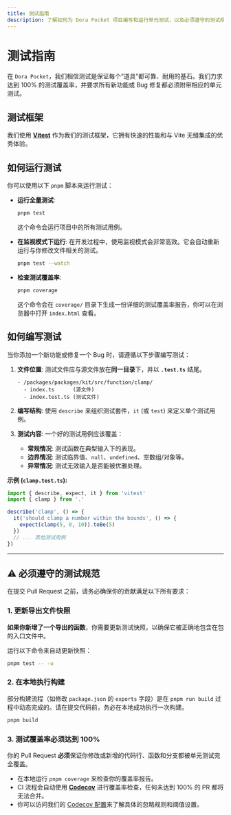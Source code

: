 ```yaml
---
title: 测试指南
description: 了解如何为 Dora Pocket 项目编写和运行单元测试，以及必须遵守的测试规范，以确保代码的健壮性和可靠性。
---
```


# 测试指南

在 `Dora Pocket`，我们相信测试是保证每个“道具”都可靠、耐用的基石。我们力求达到 100% 的测试覆盖率，并要求所有新功能或 Bug 修复都必须附带相应的单元测试。

## 测试框架

我们使用 [**Vitest**](https://vitest.dev/) 作为我们的测试框架，它拥有快速的性能和与 Vite 无缝集成的优秀体验。

## 如何运行测试

你可以使用以下 `pnpm` 脚本来运行测试：

- **运行全量测试**:

  ```sh
  pnpm test
  ```

  这个命令会运行项目中的所有测试用例。

- **在监视模式下运行**:
  在开发过程中，使用监视模式会非常高效。它会自动重新运行与你修改文件相关的测试。

  ```sh
  pnpm test --watch
  ```

- **检查测试覆盖率**:
  ```sh
  pnpm coverage
  ```
  这个命令会在 `coverage/` 目录下生成一份详细的测试覆盖率报告，你可以在浏览器中打开 `index.html` 查看。

## 如何编写测试

当你添加一个新功能或修复一个 Bug 时，请遵循以下步骤编写测试：

1.  **文件位置**: 测试文件应与源文件放在**同一目录**下，并以 **`.test.ts`** 结尾。

    ```
    - /packages/packages/kit/src/function/clamp/
      - index.ts      (源文件)
      - index.test.ts (测试文件)
    ```

2.  **编写结构**: 使用 `describe` 来组织测试套件，`it` (或 `test`) 来定义单个测试用例。

3.  **测试内容**: 一个好的测试用例应该覆盖：
    - **常规情况**: 测试函数在典型输入下的表现。
    - **边界情况**: 测试临界值、`null`、`undefined`、空数组/对象等。
    - **异常情况**: 测试无效输入是否能被优雅处理。

**示例 (`clamp.test.ts`):**

```typescript
import { describe, expect, it } from 'vitest'
import { clamp } from '.'

describe('clamp', () => {
  it('should clamp a number within the bounds', () => {
    expect(clamp(5, 0, 10)).toBe(5)
  })
  // ... 其他测试用例
})
```

---

## ⚠️ 必须遵守的测试规范

在提交 Pull Request 之前，请务必确保你的贡献满足以下所有要求：

### 1. 更新导出文件快照

**如果你新增了一个导出的函数**，你需要更新测试快照，以确保它被正确地包含在包的入口文件中。

运行以下命令来自动更新快照：

```sh
pnpm test -- -u
```

### 2. 在本地执行构建

部分构建流程（如修改 `package.json` 的 `exports` 字段）是在 `pnpm run build` 过程中动态完成的。请在提交代码前，务必在本地成功执行一次构建。

```sh
pnpm build
```

### 3. 测试覆盖率必须达到 100%

你的 Pull Request **必须**保证你修改或新增的代码行、函数和分支都被单元测试完全覆盖。

- 在本地运行 `pnpm coverage` 来检查你的覆盖率报告。
- CI 流程会自动使用 [**Codecov**](https://app.codecov.io/gh/esdora-js/esdora) 进行覆盖率检查，任何未达到 100% 的 PR 都将无法合并。
- 你可以访问我们的 [Codecov 配置](https://github.com/esdora-js/esdora/blob/main/codecov.yml)来了解具体的忽略规则和阈值设置。
